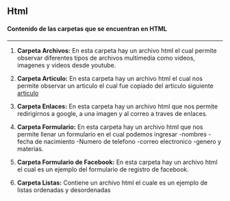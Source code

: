 ## Html
#### Contenido de las carpetas que se encuentran en **HTML**
___
1. **Carpeta Archivos:** En esta carpeta hay un archivo html el cual permite observar diferentes tipos de archivos multimedia como videos, imagenes y videos desde youtube.

2. **Carpeta Articulo:** En esta carpeta hay un archivo html el cual nos permite observar un articulo el cual fue copiado del articulo siguiente [articulo](https://www.soy502.com/articulo/juez-beneficia-implicados-asesinato-melissa-palacios-5313)

3. **Carpeta Enlaces:** En esta carpeta hay un archivo html que nos permite redirigirnos a google, a una imagen y al correo a traves de enlaces.

4. **Carpeta Formulario:** En esta carpeta hay un archivo html que nos permite llenar un formulario en el cual podemos ingresar 
	-nombres 
	-fecha de nacimiento -Numero de telefono 
	-correo electronico
	-genero y materias.

5. **Carpeta Formulario de Facebook:** En esta carpeta hay un archivo html el cual es un ejemplo del formulario de registro de facebook.

6. **Carpeta Listas:** Contiene un archivo html el cuale es un ejemplo de listas ordenadas y desordenadas 